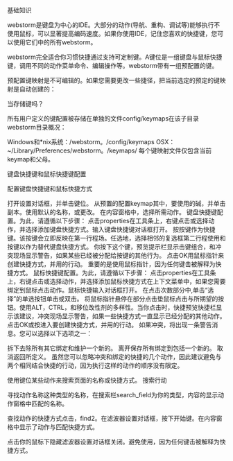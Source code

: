 基础知识

webstorm是键盘为中心的IDE。大部分的动作(导航、重构、调试等)能够执行不使用鼠标，可以显著提高编码速度。如果你使用IDE，记住您喜欢的快捷键，您可以使用它们中的所有webstorm。

webstorm完全适合你习惯快捷通过支持可定制键。A键位是一组键盘与鼠标快捷键，调用不同的动作菜单命令、编辑操作等。webstorm带有一组预配置的键。

预配置键映射是不可编辑的。如果您需要更改一些捷径，把当前选定的预定的键映射是自动创建的：

当存储键吗？

所有用户定义的键配置被存储在单独的文件config/keymaps在该子目录webstorm目录概况：

Windows和*nix系统：<User home>/webstorm。<xx>/config/keymaps
OSX：~/Library/Preferences/webstorm。<xx>/keymaps/
每个键映射文件仅包含当前keymap和父母。

键盘快捷键和鼠标快捷键配置

配置键盘快捷键和鼠标快捷方式

打开设置对话框，并单击键位。
从预置的配置keymap其中，要使用的碱，并单击副本。使用默认的名称，或更改。
在内容窗格中，选择所需动作。
键盘快捷键配置。为此，请遵循以下步骤：
点击properties在工具条上，右键点击或选择动作，并选择添加键盘快捷方式。输入键盘快捷键对话框打开。
按按键作为快捷键。该按键会立即反映在第一行程场。任选地，选择相邻的复选框第二行程使用和按键以作为替代键盘快捷方式。
你按下这个键，预览提示栏显示击键组合，和冲突现场显示警告，如果某些已经被分配给按键的其他行为。
点击OK用鼠标指针来创建快捷方式，并用的行动。
重要的是使用鼠标指针，因为任何键击被解释为快捷方式。
鼠标快捷键配置。为此，请遵循以下步骤：
点击properties在工具条上，右键点击或选择动作，并选择添加鼠标快捷方式在上下文菜单中，如果您需要绑定到鼠标点击动作。鼠标快捷输入对话框打开。
在点击次数部分中,单击“选择”的单选按钮单击或双击。
将鼠标指针悬停在部分点击垫鼠标点击与所期望的按钮。使用ALT，CTRL，和移位改性剂的多样性。当你点击时，快捷预览快捷栏显示该建议，冲突现场显示警告，如果一些快捷方式一直显示已经分配的其他动作。
点击OK或按进入要创建快捷方式，并用的行动。
如果冲突，将出现一条警告消息。您可以选择以下选项之一：

拆下去除所有其它绑定和维护一个新的。
离开保存所有绑定到包括一个新的。
取消返回所定义。
虽然您可以忽略冲突和绑定的快捷的几个动作，因此建议避免与两个相同结合快捷的行动，因为执行这样的动作的顺序没有限定。

使用键位某些动作来搜索页面的名称或快捷方式。
搜索行动

寻找动作名称这种类型的名称，在搜索栏search_field为你的类型，内容的显示动作窗格中匹配的名称。

查找动作的快捷方式点击，find2。在滤波器设置对话框，按下开始键。在内容窗格中显示了动作与匹配快捷方式。

点击你的鼠标下隐藏滤波器设置对话框关闭。避免使用，因为任何键击被解释为快捷方式。